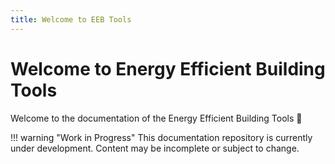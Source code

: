 ```yaml
---
title: Welcome to EEB Tools
---
```


# Welcome to Energy Efficient Building Tools

Welcome to the documentation of the Energy Efficient Building Tools 👋

!!! warning "Work in Progress"
    This documentation repository is currently under development. 
    Content may be incomplete or subject to change.